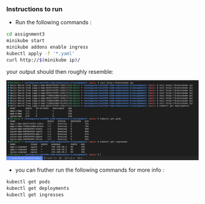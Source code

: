 ### Instructions to run

- Run the following commands :

```bash
cd assignment3
minikube start
minikube addons enable ingress
kubectl apply -f '*.yaml'
curl http://$(minikube ip)/
```

your output should then roughly resemble:

![image](output.png)

- you can fruther run the following commands for more info :

```bash
kubectl get pods
kubectl get deployments
kubectl get ingresses
```
